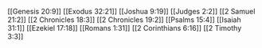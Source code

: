 [[Genesis 20:9]]
[[Exodus 32:21]]
[[Joshua 9:19]]
[[Judges 2:2]]
[[2 Samuel 21:2]]
[[2 Chronicles 18:3]]
[[2 Chronicles 19:2]]
[[Psalms 15:4]]
[[Isaiah 31:1]]
[[Ezekiel 17:18]]
[[Romans 1:31]]
[[2 Corinthians 6:16]]
[[2 Timothy 3:3]]
